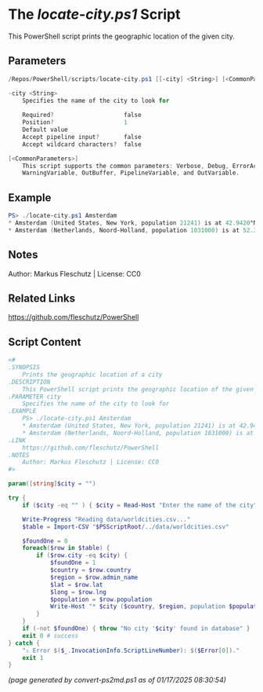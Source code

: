 The *locate-city.ps1* Script
===========================

This PowerShell script prints the geographic location of the given city.

Parameters
----------
```powershell
/Repos/PowerShell/scripts/locate-city.ps1 [[-city] <String>] [<CommonParameters>]

-city <String>
    Specifies the name of the city to look for
    
    Required?                    false
    Position?                    1
    Default value                
    Accept pipeline input?       false
    Accept wildcard characters?  false

[<CommonParameters>]
    This script supports the common parameters: Verbose, Debug, ErrorAction, ErrorVariable, WarningAction, 
    WarningVariable, OutBuffer, PipelineVariable, and OutVariable.
```

Example
-------
```powershell
PS> ./locate-city.ps1 Amsterdam
* Amsterdam (United States, New York, population 21241) is at 42.9420°N, -74.1907°W
* Amsterdam (Netherlands, Noord-Holland, population 1031000) is at 52.3500°N, 4.9166°W

```

Notes
-----
Author: Markus Fleschutz | License: CC0

Related Links
-------------
https://github.com/fleschutz/PowerShell

Script Content
--------------
```powershell
<#
.SYNOPSIS
	Prints the geographic location of a city
.DESCRIPTION
	This PowerShell script prints the geographic location of the given city.
.PARAMETER city
	Specifies the name of the city to look for
.EXAMPLE
	PS> ./locate-city.ps1 Amsterdam
	* Amsterdam (United States, New York, population 21241) is at 42.9420°N, -74.1907°W
	* Amsterdam (Netherlands, Noord-Holland, population 1031000) is at 52.3500°N, 4.9166°W
.LINK
	https://github.com/fleschutz/PowerShell
.NOTES
	Author: Markus Fleschutz | License: CC0
#>

param([string]$city = "")

try {
	if ($city -eq "" ) { $city = Read-Host "Enter the name of the city" }

	Write-Progress "Reading data/worldcities.csv..."
	$table = Import-CSV "$PSScriptRoot/../data/worldcities.csv"

	$foundOne = 0
	foreach($row in $table) {
		if ($row.city -eq $city) {
			$foundOne = 1
			$country = $row.country
			$region = $row.admin_name
			$lat = $row.lat
			$long = $row.lng
			$population = $row.population
			Write-Host "* $city ($country, $region, population $population) is at $lat°N, $long°W"
		}
	}
	if (-not $foundOne) { throw "No city '$city' found in database" }
	exit 0 # success
} catch {
	"⚠️ Error $($_.InvocationInfo.ScriptLineNumber): $($Error[0])."
	exit 1
}
```

*(page generated by convert-ps2md.ps1 as of 01/17/2025 08:30:54)*
